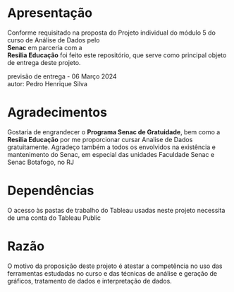 # Apresentação

Conforme requisitado na proposta do Projeto individual do módulo 5 do curso de Análise de Dados pelo  
**Senac** em parceria com a  
**Resilia Educação**
foi feito este repositório, que serve como principal objeto de entrega deste projeto.

previsão de entrega - 06 Março 2024  
autor: Pedro Henrique Silva

# Agradecimentos
Gostaria de engrandecer o
**Programa Senac de Gratuidade**, bem como a
**Resilia Educação** por me proporcionar cursar Analise de Dados gratuitamente.
Agradeço também a todos os envolvidos na existência e mantenimento do Senac, em especial das unidades
Faculdade Senac e Senac Botafogo, no RJ

# Dependências
O acesso às pastas de trabalho do Tableau usadas neste projeto necessita de uma conta do Tableau Public

# Razão
O motivo da proposição deste projeto é atestar a competência no uso das ferramentas estudadas no curso e das técnicas de análise e geração de gráficos, tratamento de dados e interpretação de dados.
